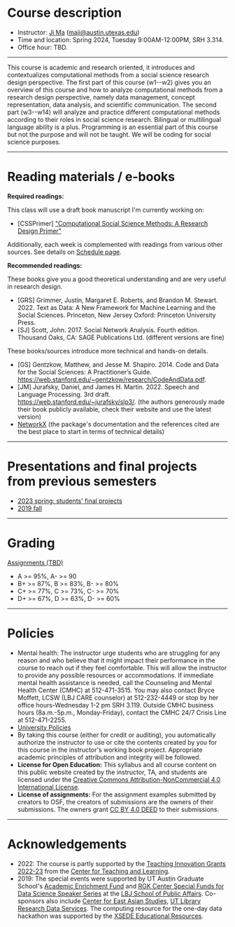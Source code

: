 # Course description


- Instructor: [Ji Ma](https://jima.me) (maji@austin.utexas.edu)
- Time and location: Spring 2024, Tuesday 9:00AM-12:00PM, SRH 3.314.
- Office hour: TBD.

---
This course is academic and research oriented, it introduces and contextualizes computational methods from a social science research design perspective. The first part of this course (w1--w2) gives you an overview of this course and how to analyze computational methods from a research design perspective, namely data management, concept representation, data analysis, and scientific communication. The second part (w3--w14) will analyze and practice different computational methods according to their roles in social science research. Bilingual or multilingual language ability is a plus. Programming is an essential part of this course but not the purpose and will not be taught. We will be coding for social science purposes.

---
# Reading materials / e-books

**Required readings:**

This class will use a draft book manuscript I'm currently working on:

- [CSSPrimer] ["Computational Social Science Methods: A Research Design Primer"](https://utexas.box.com/s/memnssammnzla97c4ni3bjofoq5ech5y)

Additionally, each week is complemented with readings from various other sources. See details on [Schedule page](/schedule.md).

**Recommended readings:**

These books give you a good theoretical understanding and are very useful in research design.

- [GRS] Grimmer, Justin, Margaret E. Roberts, and Brandon M. Stewart. 2022. Text as Data: A New Framework for Machine Learning and the Social Sciences. Princeton, New Jersey Oxford: Princeton University Press.
- [SJ] Scott, John. 2017. Social Network Analysis. Fourth edition. Thousand Oaks, CA: SAGE Publications Ltd. (different versions are fine)

These books/sources introduce more technical and hands-on details.

- [GS] Gentzkow, Matthew, and Jesse M. Shapiro. 2014. Code and Data for the Social Sciences: A Practitioner’s Guide. https://web.stanford.edu/~gentzkow/research/CodeAndData.pdf.
- [JM] Jurafsky, Daniel, and James H. Martin. 2022. Speech and Language Processing. 3rd draft. https://web.stanford.edu/~jurafsky/slp3/. (the authors generously made their book publicly available, check their website and use the latest version)
- [NetworkX](https://networkx.org/) (the package's documentation and the references cited are the best place to start in terms of technical details)


---
# Presentations and final projects from previous semesters

- [2023 spring: students' final projects](https://drive.google.com/drive/folders/1btblaU0LWRQTYOQ_TP_fGVyYr6uEEPwJ?usp=sharing)
- [2019 fall](https://drive.google.com/drive/folders/1GXDiy4dFq1i00U0qNhTtKM0YJMCOGsvd?usp=sharing)


---
# Grading
<!-- 40% [assignments](/assignments/), 20% [presentation of datasets](/data_topic/), and 40% [final project](/final/). -->

[Assignments (TBD)](/assignments/)

- A >= 95%, A- >= 90
- B+ >= 87%, B >= 83%, B- >= 80%
- C+ >= 77%, C >= 73%, C- >= 70%
- D+ >= 67%, D >= 63%, D- >= 60%

---
# Policies

- Mental health: The instructor urge students who are struggling for any reason and who believe that it might impact their performance in the course to reach out if they feel comfortable. This will allow the instructor to provide any possible resources or accommodations. If immediate mental health assistance is needed, call the Counseling and Mental Health Center (CMHC) at 512-471-3515. You may also contact Bryce Moffett, LCSW (LBJ CARE counselor) at 512-232-4449 or stop by her office hours-Wednesday 1-2 pm SRH 3.119. Outside CMHC business hours (8a.m.-5p.m., Monday-Friday), contact the CMHC 24/7 Crisis Line at 512-471-2255.
- [University Policies](https://amgps.jima.me/policies/)
- By taking this course (either for credit or auditing), you automatically authorize the instructor to use or cite the contents created by you for this course in the instructor's working book project. Appropriate academic principles of attribution and integrity will be followed.
- **License for Open Education:** This syllabus and all course content on this public website created by the instructor, TA, and students are licensed under the [Creative Commons Attribution-NonCommercial 4.0 International License](https://creativecommons.org/licenses/by-nc/4.0/).
- **License of assignments:** For the assignment examples submitted by creators to OSF, the creators of submissions are the owners of their submissions. The owners grant [CC BY 4.0 DEED](https://creativecommons.org/licenses/by/4.0/) to their submissions.


---
# Acknowledgements

- 2022: The course is partly supported by the [Teaching Innovation Grants 2022-23](https://ctl.utexas.edu/grants-fellowships/teaching-innovation-grants-2022-2023) from the [Center for Teaching and Learning](https://ctl.utexas.edu/).
- 2019: The special events were supported by UT Austin Graduate School's [Academic Enrichment Fund](https://gradschool.utexas.edu/finances/academic-enrichment) and [RGK Center Special Funds for Data Science Speaker Series](https://rgkcenter.org/) at the [LBJ School of Public Affairs](https://lbj.utexas.edu/). Co-sponsors also include [Center for East Asian Studies](https://liberalarts.utexas.edu/asianstudies/), [UT Library Research Data Services](https://www.lib.utexas.edu/research-help-support/research-data-services). The computing resource for the one-day data hackathon was supported by the [XSEDE Educational Resources](https://portal.xsede.org/allocations/education). 


<!-- 
---
# [Prerequisites](/prerequisites)

**The course has demanding [prerequisites](/prerequisites)**; therefore, you probably need to work on the [prerequisites](/prerequisites) over the winter break if you are highly motivated. All registrations need to be approved by the instructor in late 2023. Please provide either (1) your code scripts, or (2) a committed learning plan during the winter break, to me to evaluate your preparedness. 

-->

<!-- You can [join the learning group](https://uta-css.slack.com) where more learning resources will be shared. -->


<!-- ---
# Class profile

*Please briefly describe your previous experience of ''computational social science.''*

![previous experience](/assets/previous.png)

*What are the research interests that you hope to develop further through this course?*

![hope to develop](/assets/dev.png)

*Do you have any other suggestions or expectations?*

![hope to develop](/assets/expectations.png)
 -->